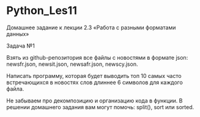 # Python_Les11

Домашнее задание к лекции 2.3 «Работа с разными форматами данных»

Задача №1

Взять из github-репозитория все файлы с новостями в формате json: newsfr.json, newsit.json, newsafr.json, newscy.json.

Написать программу, которая будет выводить топ 10 самых часто встречающихся в новостях слов длиннее 6 символов для каждого файла.

Не забываем про декомпозицию и организацию кода в функции. В решении домашнего задания вам могут помочь: split(), sort или sorted.
